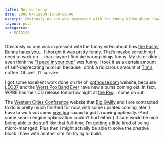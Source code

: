 ```yaml
---
title: Not so funny
date: 2006-04-18T00:18:08+00:00
excerpt: Obviously no one was impressed with the funny video about how the Easter Bunny hates you ... I thought it was pretty
layout: post
categories:
  - Opinion
---
```

Obviously no one was impressed with the funny video about how [the Easter Bunny hates you](the-easter-bunny-hates-you.html)&#8230; I thought it was pretty funny. That&#8217;s maybe something I need to work on &#8230; that maybe I find the wrong things funny. My sister didn&#8217;t even think the [&#8220;I peed in your cup&#8221;](too-much-coffee.html) was funny. I took it as a certain amount of self-deprecating humour, because I drink a ridiculous amount of [Tim&#8217;s](http://www.timhortons.com/en/index.html) coffee. Oh well, I&#8217;ll survive.

I got some excellent work done on the ol&#8217; [ppfhouse.com](http://ppfhouse.com/news/) website, because [LEO37](http://www.ppfhouse.com/leo37/) and the [Worst Pop Band Ever](http://wpbe.bandcamp.com/) have new albums coming out. In fact, WPBE has their CD release tomorrow night at [the Rex](http://www.therex.ca/)&#8230; come on out!

The [Western Cities Conference](http://www.westerncitiesconference.ca/) website that [Big Gwilly](http://gwild0r.tumblr.com/) and I are contracted to do is pretty much finished for now, with some updates coming later. I have to work out some [cron job](http://en.wikipedia.org/wiki/Crontab) issues to get it running optimally. (And some search engine optimization couldn&#8217;t hurt either.) It sure would be nice being able to do stuff like that full-time; I&#8217;m getting a little tired of being micro-managed. Plus then I might actually be able to solve the creative block I have with another site I&#8217;m trying to build.
